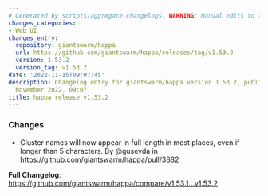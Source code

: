 ```yaml
---
# Generated by scripts/aggregate-changelogs. WARNING: Manual edits to this files will be overwritten.
changes_categories:
- Web UI
changes_entry:
  repository: giantswarm/happa
  url: https://github.com/giantswarm/happa/releases/tag/v1.53.2
  version: 1.53.2
  version_tag: v1.53.2
date: '2022-11-15T09:07:45'
description: Changelog entry for giantswarm/happa version 1.53.2, published on 15
  November 2022, 09:07
title: happa release v1.53.2
---
```


### Changes

* Cluster names will now appear in full length in most places, even if longer than 5 characters. By @gusevda in https://github.com/giantswarm/happa/pull/3882

**Full Changelog**: https://github.com/giantswarm/happa/compare/v1.53.1...v1.53.2
